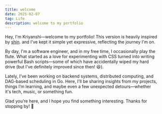 ```yaml
---
title: welcome
date: 2025-02-07
tag: Life
description: welcome to my portfolio
---
```


Hey, I'm Kriyanshi—welcome to my portfolio! This version is heavily inspired by [shin](https://shinbehavior.com/). and I've kept it simple yet expressive, reflecting the journey I'm on.

By day, I'm a software engineer, and in my free time, I occasionally play the flute. What started as a love for experimenting with CSS turned into writing powerful Bash scripts—some of which have accidentally wiped my hard drive (but I've definitely improved since then! 😆).

Lately, I've been working on backend systems, distributed computing, and DAG-based scheduling in Go. Here, I'll be sharing insights from my projects, things I’m learning, and maybe even a few unexpected detours—whether it's tech, music, or something fun.

Glad you’re here, and I hope you find something interesting. Thanks for stopping by! 🚀
